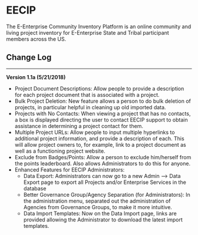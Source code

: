 # EECIP
The E-Enterprise Community Inventory Platform is an online community and living project inventory for E-Enterprise State and Tribal participant members across the US.

## Change Log
---------------
**Version 1.1a (5/21/2018)**
- Project Document Descriptions: Allow people to provide a description for each project document that is associated with a project.
- Bulk Project Deletion: New feature allows a person to do bulk deletion of projects, in particular helpful in cleaning up old imported data.
- Projects with No Contacts: When viewing a project that has no contacts, a box is displayed directing the user to contact EECIP support to obtain assistance in determining a project contact for them.
- Multiple Project URLs: Allow people to input multiple hyperlinks to additional project information, and provide a description of each. This will allow project owners to, for example, link to a project document as well as a functioning project website.
- Exclude from Badges/Points: Allow a person to exclude him/herself from the points leaderboard. Also allows Administrators to do this for anyone. 
- Enhanced Features for EECIP Administrators:
   - Data Export: Administrators can now go to a new Admin --> Data Export page to export all Projects and/or Enterprise Services in the database 
   - Better Governance Group/Agency Separation (for Administrators): In the administration menu, separated out the administration of Agencies from Governance Groups, to make it more intuitive.
   - Data Import Templates: Now on the Data Import page, links are provided allowing the Administrator to download the latest import templates.
